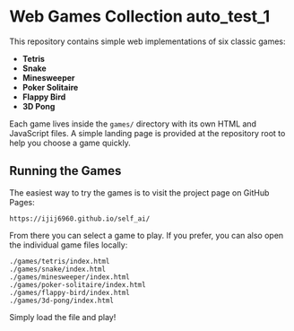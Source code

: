 
# Web Games Collection auto_test_1

This repository contains simple web implementations of six classic games:

- **Tetris**
- **Snake**
- **Minesweeper**
- **Poker Solitaire**
- **Flappy Bird**
- **3D Pong**

Each game lives inside the `games/` directory with its own HTML and JavaScript files. A simple landing page is provided at the repository root to help you choose a game quickly.

## Running the Games

The easiest way to try the games is to visit the project page on GitHub Pages:

```
https://ijij6960.github.io/self_ai/
```

From there you can select a game to play. If you prefer, you can also open the individual game files locally:

```
./games/tetris/index.html
./games/snake/index.html
./games/minesweeper/index.html
./games/poker-solitaire/index.html
./games/flappy-bird/index.html
./games/3d-pong/index.html
```

Simply load the file and play!
